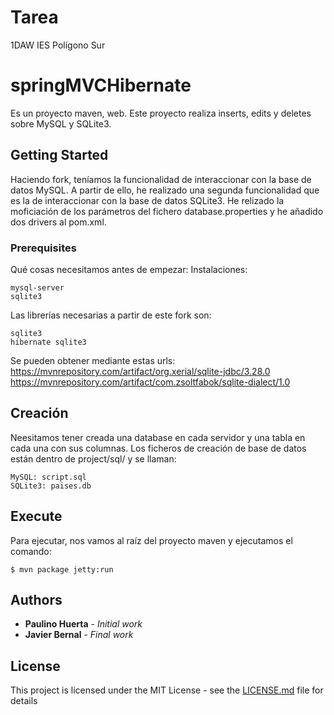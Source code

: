 # Tarea 
1DAW IES Polígono Sur

# springMVCHibernate
Es un proyecto maven, web.
Este proyecto realiza inserts, edits y deletes sobre MySQL y SQLite3.

## Getting Started
Haciendo fork, teníamos la funcionalidad de interaccionar con la base de datos MySQL. A partir de ello, he realizado una segunda funcionalidad que es la de interaccionar con la base de datos SQLite3.
He relizado la moficiación de los parámetros del fichero database.properties y he añadido dos drivers al pom.xml.

### Prerequisites

Qué cosas necesitamos antes de empezar:
Instalaciones:
```
mysql-server
sqlite3 
```

Las librerías necesarias a partir de este fork son:
```
sqlite3
hibernate sqlite3
```
Se pueden obtener mediante estas urls:
https://mvnrepository.com/artifact/org.xerial/sqlite-jdbc/3.28.0
https://mvnrepository.com/artifact/com.zsoltfabok/sqlite-dialect/1.0

## Creación
Neesitamos tener creada una database en cada servidor y una tabla en cada una con sus columnas.
Los ficheros de creación de base de datos están dentro de project/sql/ y se llaman:
```
MySQL: script.sql
SQLite3: paises.db
```

## Execute

Para ejecutar, nos vamos al raíz del proyecto maven y ejecutamos el comando:
```
$ mvn package jetty:run
```

## Authors

* **Paulino Huerta** - *Initial work* 
* **Javier Bernal** - *Final work* 

## License

This project is licensed under the MIT License - see the [LICENSE.md](LICENSE.md) file for details
